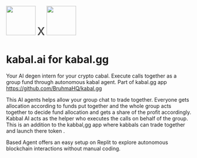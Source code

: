 <img src="https://github.com/user-attachments/assets/07125f38-c196-43c9-b646-0f271d8b9337" width='80'/> <span style="font-size:40px; opacity:0.8;">x</span> <img src="https://github.com/user-attachments/assets/5257c80f-d926-4e6e-b1d8-e6e7087b6974" width='80'/> 

# kabal.ai for kabal.gg
Your AI degen intern for your crypto cabal. Execute calls together as a group fund through autonomous kabal agent. 
Part of kabal.gg app https://github.com/BruhmaHQ/kabal.gg

This AI agents helps allow your group chat to trade together. Everyone gets allocation according to funds put together and the whole group acts together to decide fund allocation and gets a share of the profit accordingly. Kabbal AI acts as the helper who executes the calls on behalf of the group. This is an addition to the kabbal,gg app where kabbals can trade together and launch there token .

Based Agent offers an easy setup on Replit to explore autonomous blockchain interactions without manual coding.

